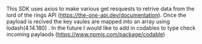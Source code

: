 This SDK uses axios to make various get resquests to retrive data from the lord of the rings API (https://the-one-api.dev/documentation).
Once the payload is recived the key vaules are mapped into an array using lodash(4.14.180) .
In the future I would like to add in codables to type check incoming paylaods (https://www.npmjs.com/package/codable)

